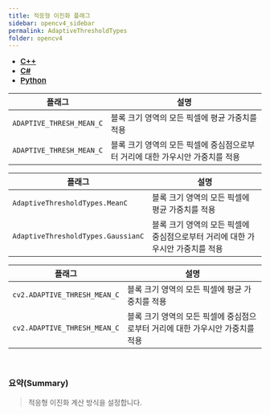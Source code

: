 ```yaml
---
title: 적응형 이진화 플래그
sidebar: opencv4_sidebar
permalink: AdaptiveThresholdTypes
folder: opencv4
---
```


<ul id="profileTabs" class="nav nav-tabs">
    <li class="active"><a class="noCrossRef" href="#L1" data-toggle="tab" style="width: 100px; text-align: center; font-weight: 600; font-size: 15px;">C++</a></li>
    <li><a class="noCrossRef" href="#L2" data-toggle="tab" style="width: 100px; text-align: center; font-weight: 600; font-size: 15px;">C#</a></li>
    <li><a class="noCrossRef" href="#L3" data-toggle="tab" style="width: 100px; text-align: center; font-weight: 600; font-size: 15px;">Python</a></li>
</ul>

<div class="tab-content">
<div role="tabpanel" class="tab-pane active" id="L1" markdown="1">

| 플래그             | 설명                                                             |
| ----------------- | ---------------------------------------------------------------- |
| `ADAPTIVE_THRESH_MEAN_C` | 블록 크기 영역의 모든 픽셀에 평균 가중치를 적용 |
| `ADAPTIVE_THRESH_MEAN_C` | 블록 크기 영역의 모든 픽셀에 중심점으로부터 거리에 대한 가우시안 가중치를 적용 |

</div>

<div role="tabpanel" class="tab-pane" id="L2" markdown="1">

| 플래그             | 설명                                                             |
| ----------------- | ---------------------------------------------------------------- | 
| `AdaptiveThresholdTypes.MeanC` | 블록 크기 영역의 모든 픽셀에 평균 가중치를 적용 |
| `AdaptiveThresholdTypes.GaussianC` | 블록 크기 영역의 모든 픽셀에 중심점으로부터 거리에 대한 가우시안 가중치를 적용 |

</div>

<div role="tabpanel" class="tab-pane" id="L3" markdown="1">

| 플래그             | 설명                                                             |
| ----------------- | ---------------------------------------------------------------- | 
| `cv2.ADAPTIVE_THRESH_MEAN_C` | 블록 크기 영역의 모든 픽셀에 평균 가중치를 적용 |
| `cv2.ADAPTIVE_THRESH_MEAN_C` | 블록 크기 영역의 모든 픽셀에 중심점으로부터 거리에 대한 가우시안 가중치를 적용 |

</div>
</div>

<br>

### 요약(Summary)

> 적응형 이진화 계산 방식을 설정합니다.
